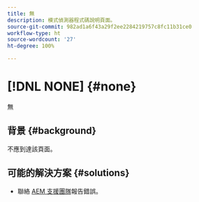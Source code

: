 ```yaml
---
title: 無
description: 模式偵測器程式碼說明頁面。
source-git-commit: 982ad1a6f43a29f2ee2284219757c8fc11b31ce0
workflow-type: ht
source-wordcount: '27'
ht-degree: 100%

---
```



# [!DNL NONE] {#none}

無

## 背景 {#background}

不應到達該頁面。

## 可能的解決方案 {#solutions}

* 聯絡 [AEM 支援團隊](https://helpx.adobe.com/tw/enterprise/using/support-for-experience-cloud.html)報告錯誤。
